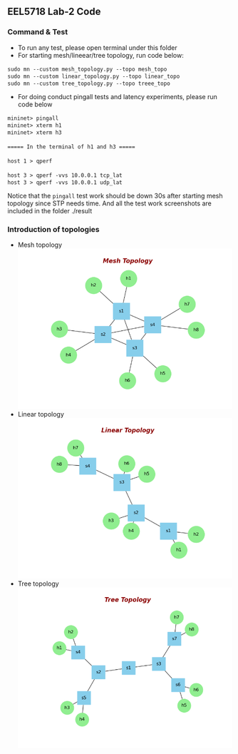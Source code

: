 ## EEL5718 Lab-2 Code

### Command & Test

+ To run any test, please open terminal under this folder
+ For starting mesh/lineear/tree topology, run code below:
```angular2html
sudo mn --custom mesh_topology.py --topo mesh_topo
sudo mn --custom linear_topology.py --topo linear_topo
sudo mn --custom tree_topology.py --topo treee_topo
```
+ For doing conduct pingall tests and latency experiments, please run code below
```
mininet> pingall
mininet> xterm h1
mininet> xterm h3

===== In the terminal of h1 and h3 =====

host 1 > qperf

host 3 > qperf -vvs 10.0.0.1 tcp_lat
host 3 > qperf -vvs 10.0.0.1 udp_lat
```
Notice that the `pingall` test work should be down 30s after starting mesh topology since STP needs time. And all the test work screenshots are included in the folder ./result

### Introduction of topologies
+ Mesh topology
![alt text](https://github.com/Zhenhan-Lin/EEL-5718/blob/main/Lab3/figure/Mesh_Topology.png)
+ Linear topology
![alt text](https://github.com/Zhenhan-Lin/EEL-5718/blob/main/Lab3/figure/Linear_Topology.png)
+ Tree topology
![alt text](https://github.com/Zhenhan-Lin/EEL-5718/blob/main/Lab3/figure/Tree_Topology.png)
